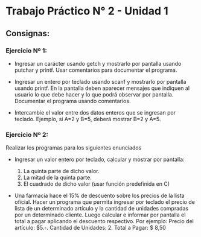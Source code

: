 # Trabajo Práctico N° 2 - Unidad 1
## Consignas:
### Ejercicio Nº 1:
- Ingresar un carácter usando getch y mostrarlo por pantalla usando putchar y printf. Usar comentarios para documentar el programa.

- Ingresar un entero por teclado usando scanf y mostrarlo por pantalla usando printf. En la pantalla deben aparecer mensajes que indiquen al usuario lo que debe hacer y lo que podrá observar por pantalla.  Documentar el programa usando comentarios.

- Intercambie el valor entre dos datos enteros que se ingresan por teclado. Ejemplo, si A=2 y B=5, deberá mostrar B=2 y A=5.

### Ejercicio Nº 2:
Realizar los programas para los siguientes enunciados
- Ingresar un valor entero por teclado, calcular y mostrar por pantalla:
	1. La quinta parte de dicho valor.
	1. La mitad de la quinta parte.
	1. El cuadrado de dicho valor (usar función predefinida en C)
	
- Una farmacia hace el 15% de descuento sobre los precios de la lista oficial. Hacer un programa que permita ingresar por teclado el precio de lista de un determinado artículo y la cantidad de unidades compradas por un determinado cliente. Luego calcular e informar por pantalla el total a pagar aplicando el descuento respectivo. Por ejemplo: Precio del artículo: $5.-. Cantidad de Unidades: 2. Total a Pagar: $ 8,50


